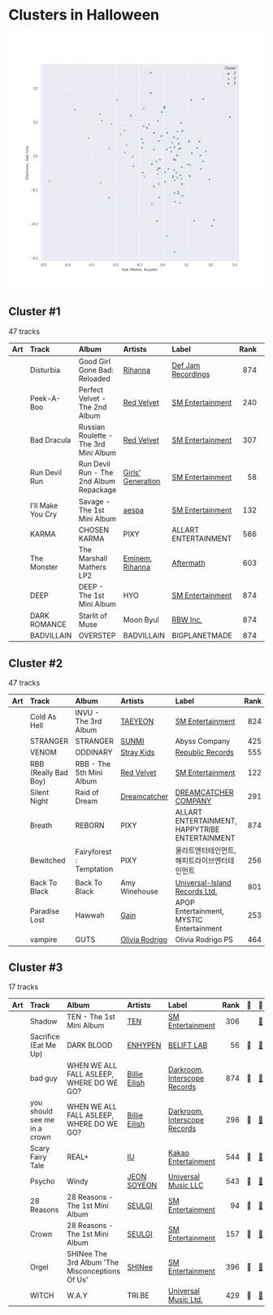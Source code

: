 # Clusters in Halloween

![Comparison of Cluster](../../../images/playlists/halloween/clusters/clusters_scatter.png)

## Cluster #1

47 tracks

| Art | Track | Album | Artists | Label | Rank | 💚 | 🔗 |
|:---|:---|:---|:---|:---|---:|:---|:---|
| <img src="https://i.scdn.co/image/ab67616d0000b273f9f27162ab1ed45b8d7a7e98" alt="" width="50" /> | Disturbia | Good Girl Gone Bad: Reloaded | [Rihanna](../../../../artists/rihanna/overview.md) | [Def Jam Recordings](../../../../labels/def_jam_recordings) | 874 | 💚 | [🔗](https://open.spotify.com/track/2VOomzT6VavJOGBeySqaMc) |
| <img src="https://i.scdn.co/image/ab67616d0000b2736538b8e1b5c7b2a9d2211769" alt="" width="50" /> | Peek-A-Boo | Perfect Velvet - The 2nd Album | [Red Velvet](../../../../artists/red_velvet/overview.md) | [SM Entertainment](../../../../labels/sm_entertainment) | 240 | 💚 | [🔗](https://open.spotify.com/track/42tFTth2jcF7iSo0RBjfJF) |
| <img src="https://i.scdn.co/image/ab67616d0000b2733f30a062dafcdbc1a8fad842" alt="" width="50" /> | Bad Dracula | Russian Roulette - The 3rd Mini Album | [Red Velvet](../../../../artists/red_velvet/overview.md) | [SM Entertainment](../../../../labels/sm_entertainment) | 307 | 💚 | [🔗](https://open.spotify.com/track/4z5aqQOYYsvjXuXjjhKVJ2) |
| <img src="https://i.scdn.co/image/ab67616d0000b273286903a9b4f8bce214f1dffa" alt="" width="50" /> | Run Devil Run | Run Devil Run - The 2nd Album Repackage | [Girls' Generation](../../../../artists/girls__generation/overview.md) | [SM Entertainment](../../../../labels/sm_entertainment) | 58 | 💚 | [🔗](https://open.spotify.com/track/0U9jNoTJeTxXToakhsb7pV) |
| <img src="https://i.scdn.co/image/ab67616d0000b273d8cc2281fcd4519ca020926b" alt="" width="50" /> | I'll Make You Cry | Savage - The 1st Mini Album | [aespa](../../../../artists/aespa/overview.md) | [SM Entertainment](../../../../labels/sm_entertainment) | 132 | 💚 | [🔗](https://open.spotify.com/track/6l1dTAhX7P6EKvA11NLNuW) |
| <img src="https://i.scdn.co/image/ab67616d0000b27357f1657f07fe39567d43c001" alt="" width="50" /> | KARMA | CHOSEN KARMA | PIXY | ALLART ENTERTAINMENT | 566 | 💚 | [🔗](https://open.spotify.com/track/32Yza17xuVSKayVyPcG79I) |
| <img src="https://i.scdn.co/image/ab67616d0000b2733c65085a58aae2cccd892cbe" alt="" width="50" /> | The Monster | The Marshall Mathers LP2 | [Eminem](../../../../artists/eminem/overview.md), [Rihanna](../../../../artists/rihanna/overview.md) | [Aftermath](../../../../labels/aftermath) | 603 | 💚 | [🔗](https://open.spotify.com/track/48RrDBpOSSl1aLVCalGl5C) |
| <img src="https://i.scdn.co/image/ab67616d0000b273da5d3cc4b932b0e51723ab01" alt="" width="50" /> | DEEP | DEEP - The 1st Mini Album | HYO | [SM Entertainment](../../../../labels/sm_entertainment) | 874 | 💚 | [🔗](https://open.spotify.com/track/2afNmSvxjRvXw3Fqm9qWfK) |
| <img src="https://i.scdn.co/image/ab67616d0000b27356035da9eacd668ffdfacb36" alt="" width="50" /> | DARK ROMANCE | Starlit of Muse | Moon Byul | [RBW Inc.](../../../../labels/rbw_inc_) | 874 | | [🔗](https://open.spotify.com/track/3tXCpt80T5wTq9QUOBFmOV) |
| <img src="https://i.scdn.co/image/ab67616d0000b273ce09217bde99ac32fb509123" alt="" width="50" /> | BADVILLAIN | OVERSTEP | BADVILLAIN | BIGPLANETMADE | 874 | 💚 | [🔗](https://open.spotify.com/track/3BBBK2wYC1TLOyBLnSfWTI) |
## Cluster #2

47 tracks

| Art | Track | Album | Artists | Label | Rank | 💚 | 🔗 |
|:---|:---|:---|:---|:---|---:|:---|:---|
| <img src="https://i.scdn.co/image/ab67616d0000b273034c3a8ba89c6a5ecfda3175" alt="" width="50" /> | Cold As Hell | INVU - The 3rd Album | [TAEYEON](../../../../artists/taeyeon/overview.md) | [SM Entertainment](../../../../labels/sm_entertainment) | 824 | 💚 | [🔗](https://open.spotify.com/track/7gosH4fL73GpiJBd5GK2rC) |
| <img src="https://i.scdn.co/image/ab67616d0000b2733de9733addfb0b91b8eb30b0" alt="" width="50" /> | STRANGER | STRANGER | [SUNMI](../../../../artists/sunmi/overview.md) | Abyss Company | 425 | 💚 | [🔗](https://open.spotify.com/track/3SifPlW12FRs8OQP2VkXSi) |
| <img src="https://i.scdn.co/image/ab67616d0000b2733613e1e0d35867a0814005a9" alt="" width="50" /> | VENOM | ODDINARY | [Stray Kids](../../../../artists/stray_kids/overview.md) | [Republic Records](../../../../labels/republic_records) | 555 | 💚 | [🔗](https://open.spotify.com/track/4b3rGL8LDSkbARUUA20136) |
| <img src="https://i.scdn.co/image/ab67616d0000b2732270d3bd1d13133edf0be836" alt="" width="50" /> | RBB (Really Bad Boy) | RBB - The 5th Mini Album | [Red Velvet](../../../../artists/red_velvet/overview.md) | [SM Entertainment](../../../../labels/sm_entertainment) | 122 | 💚 | [🔗](https://open.spotify.com/track/4xjVP2Vogo0C72o6Nevq0W) |
| <img src="https://i.scdn.co/image/ab67616d0000b273a5911f62f0fe24713fb9d0c8" alt="" width="50" /> | Silent Night | Raid of Dream | [Dreamcatcher](../../../../artists/dreamcatcher/overview.md) | [DREAMCATCHER COMPANY](../../../../labels/dreamcatcher_company) | 291 | 💚 | [🔗](https://open.spotify.com/track/6OrYF7BHkbsfhxEMQfwBvV) |
| <img src="https://i.scdn.co/image/ab67616d0000b273746aa611760918dccb6c0359" alt="" width="50" /> | Breath | REBORN | PIXY | ALLART ENTERTAINMENT, HAPPYTRIBE ENTERTAINMENT | 874 | | [🔗](https://open.spotify.com/track/13keNi72zBeON2uvTCHInF) |
| <img src="https://i.scdn.co/image/ab67616d0000b273aee583607f564a44f6edba26" alt="" width="50" /> | Bewitched | Fairyforest : Temptation | PIXY | 올라트엔터테인먼트, 해피트라이브엔터테인먼트 | 256 | 💚 | [🔗](https://open.spotify.com/track/3iCW396ZgMwoAzi1uglI9r) |
| <img src="https://i.scdn.co/image/ab67616d0000b2738f52f321140e4a76ea720c52" alt="" width="50" /> | Back To Black | Back To Black | Amy Winehouse | [Universal-Island Records Ltd.](../../../../labels/universal-island_records_ltd_) | 801 | 💚 | [🔗](https://open.spotify.com/track/30FURVTCpbKyykjSEQzGkH) |
| <img src="https://i.scdn.co/image/ab67616d0000b273e328c250ba600a7e0a48f867" alt="" width="50" /> | Paradise Lost | Hawwah | [Gain](../../../../artists/gain/overview.md) | APOP Entertainment, MYSTIC Entertainment | 253 | 💚 | [🔗](https://open.spotify.com/track/1PVluFXbdOTv29475JS2Mj) |
| <img src="https://i.scdn.co/image/ab67616d0000b273e85259a1cae29a8d91f2093d" alt="" width="50" /> | vampire | GUTS | [Olivia Rodrigo](../../../../artists/olivia_rodrigo/overview.md) | Olivia Rodrigo PS | 464 | 💚 | [🔗](https://open.spotify.com/track/1kuGVB7EU95pJObxwvfwKS) |
## Cluster #3

17 tracks

| Art | Track | Album | Artists | Label | Rank | 💚 | 🔗 |
|:---|:---|:---|:---|:---|---:|:---|:---|
| <img src="https://i.scdn.co/image/ab67616d0000b273024a3f22192b30c2c5d9c13b" alt="" width="50" /> | Shadow | TEN - The 1st Mini Album | [TEN](../../../../artists/ten/overview.md) | [SM Entertainment](../../../../labels/sm_entertainment) | 306 | | [🔗](https://open.spotify.com/track/05bEOekC31J9F7tH8jEuJw) |
| <img src="https://i.scdn.co/image/ab67616d0000b2731d03b5e88cee6870778a4d27" alt="" width="50" /> | Sacrifice (Eat Me Up) | DARK BLOOD | [ENHYPEN](../../../../artists/enhypen/overview.md) | [BELIFT LAB](../../../../labels/belift_lab) | 56 | 💚 | [🔗](https://open.spotify.com/track/58ItBuVuKc03DvqSeZFnH1) |
| <img src="https://i.scdn.co/image/ab67616d0000b27350a3147b4edd7701a876c6ce" alt="" width="50" /> | bad guy | WHEN WE ALL FALL ASLEEP, WHERE DO WE GO? | [Billie Eilish](../../../../artists/billie_eilish/overview.md) | [Darkroom](../../../../labels/darkroom), [Interscope Records](../../../../labels/interscope_records) | 874 | 💚 | [🔗](https://open.spotify.com/track/2Fxmhks0bxGSBdJ92vM42m) |
| <img src="https://i.scdn.co/image/ab67616d0000b27350a3147b4edd7701a876c6ce" alt="" width="50" /> | you should see me in a crown | WHEN WE ALL FALL ASLEEP, WHERE DO WE GO? | [Billie Eilish](../../../../artists/billie_eilish/overview.md) | [Darkroom](../../../../labels/darkroom), [Interscope Records](../../../../labels/interscope_records) | 298 | 💚 | [🔗](https://open.spotify.com/track/3XF5xLJHOQQRbWya6hBp7d) |
| <img src="https://i.scdn.co/image/ab67616d0000b27335dbb67e8e2d12ab91d449b5" alt="" width="50" /> | Scary Fairy Tale | REAL+ | [IU](../../../../artists/iu/overview.md) | [Kakao Entertainment](../../../../labels/kakao_entertainment) | 544 | 💚 | [🔗](https://open.spotify.com/track/4I7QHqHq3luA1ygpWZqqBV) |
| <img src="https://i.scdn.co/image/ab67616d0000b273ed56e93fba864c231be87d65" alt="" width="50" /> | Psycho | Windy | [JEON SOYEON](../../../../artists/jeon_soyeon/overview.md) | [Universal Music LLC](../../../../labels/universal_music_llc) | 543 | 💚 | [🔗](https://open.spotify.com/track/57LioO1gSll1wvPDAjiET3) |
| <img src="https://i.scdn.co/image/ab67616d0000b2738bc3d61189d95da5f74d7ba7" alt="" width="50" /> | 28 Reasons | 28 Reasons - The 1st Mini Album | [SEULGI](../../../../artists/seulgi/overview.md) | [SM Entertainment](../../../../labels/sm_entertainment) | 94 | 💚 | [🔗](https://open.spotify.com/track/1dfsPqH09vnzUWEOsN98Ex) |
| <img src="https://i.scdn.co/image/ab67616d0000b2738bc3d61189d95da5f74d7ba7" alt="" width="50" /> | Crown | 28 Reasons - The 1st Mini Album | [SEULGI](../../../../artists/seulgi/overview.md) | [SM Entertainment](../../../../labels/sm_entertainment) | 157 | 💚 | [🔗](https://open.spotify.com/track/4Y0EawuG8OtyYNyJulWnDu) |
| <img src="https://i.scdn.co/image/ab67616d0000b273b745b509f6c64b8436513a0e" alt="" width="50" /> | Orgel | SHINee The 3rd Album 'The Misconceptions Of Us' | [SHINee](../../../../artists/shinee/overview.md) | [SM Entertainment](../../../../labels/sm_entertainment) | 396 | 💚 | [🔗](https://open.spotify.com/track/5QW673bbf5BnFQcULXUUE5) |
| <img src="https://i.scdn.co/image/ab67616d0000b273f120cb333f68365ee0195cb6" alt="" width="50" /> | WITCH | W.A.Y | TRI.BE | [Universal Music Ltd.](../../../../labels/universal_music_llc) | 429 | 💚 | [🔗](https://open.spotify.com/track/2jDpV2QgvMjQXydP46Ayx4) |